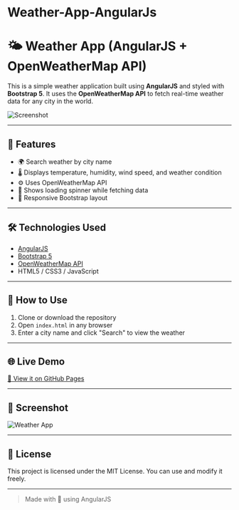 # Weather-App-AngularJs

# 🌤️ Weather App (AngularJS + OpenWeatherMap API)

This is a simple weather application built using **AngularJS** and styled with **Bootstrap 5**. It uses the **OpenWeatherMap API** to fetch real-time weather data for any city in the world.

![Screenshot](https://via.placeholder.com/800x400.png?text=Weather+App+Screenshot)

---

## 🚀 Features

- 🌍 Search weather by city name
- 🌡️ Displays temperature, humidity, wind speed, and weather condition
- ⚙️ Uses OpenWeatherMap API
- 🧭 Shows loading spinner while fetching data
- 🎨 Responsive Bootstrap layout

---

## 🛠️ Technologies Used

- [AngularJS](https://angularjs.org/)
- [Bootstrap 5](https://getbootstrap.com/)
- [OpenWeatherMap API](https://openweathermap.org/api)
- HTML5 / CSS3 / JavaScript

---

## 🔧 How to Use

1. Clone or download the repository
2. Open `index.html` in any browser
3. Enter a city name and click "Search" to view the weather

---

## 🌐 Live Demo

[🔗 View it on GitHub Pages](https://ajitchowdary.github.io/weather-app/)

---

## 📸 Screenshot

![Weather App](https://via.placeholder.com/600x300.png?text=Live+Weather+Demo)

---

## 📜 License

This project is licensed under the MIT License. You can use and modify it freely.

---

> Made with 💙 using AngularJS

